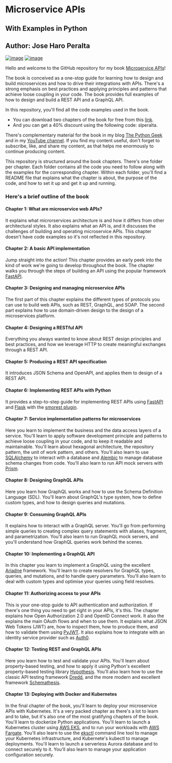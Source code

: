 # Microservice APIs
## With Examples in Python

## Author: Jose Haro Peralta

[![image](https://img.shields.io/badge/LinkedIn-0077B5?style=for-the-badge&logo=linkedin&logoColor=white)](https://www.linkedin.com/in/jose-haro-peralta/) [![image](	https://img.shields.io/badge/Twitter-1DA1F2?style=for-the-badge&logo=twitter&logoColor=white)](https://twitter.com/JoseHaroPeralta)

Hello and welcome to the GitHub repository for my book [Microservice APIs](https://www.manning.com/books/microservice-apis)!

The book is conceived as a one-stop guide for learning how to design and build microservices and how to 
drive their integrations with APIs. There's a strong emphasis on best practices and applying principles 
and patterns that achieve loose coupling in your code. The book provides full examples of how to design 
and build a REST API and a GraphQL API.

In this repository, you'll find all the code examples used in the book.

- You can download two chapters of the book for free from this [link](https://www.microapis.io/resources/microservice-apis-in-python).
- And you can get a 40% discount using the following code: slperalta.

There's complementary material for the book in my blog [The Python Geek](https://medium.com/python-geek)
and in my [YouTube channel](https://www.youtube.com/channel/UCtrp0AWmJJXb50zb12XxTlQ). If you find my
content useful, don't forget to subscribe, like, and share my content, as that helps me enormously to
continue producing content.

This repository is structured around the book chapters. There's one folder per chapter. Each folder 
contains all the code you need to follow along with the examples for the corresponding chapter. Within
each folder, you'll find a README file that explains what the chapter is about, the purpose of the code,
and how to set it up and get it up and running.

### Here's a brief outline of the book

#### Chapter 1: What are microservice web APIs?

It explains what microrservices architecture is and how it differs from other architectural styles. It 
also explains what an API is, and it discusses the challenges of building and operating microservice APIs.
This chapter doesn't have code examples so it's not reflected in this repository.

#### Chapter 2: A basic API implementation

Jump straight into the action! This chapter provides an early peek into the kind of work we're going to 
develop throughout the book. The chapter walks you through the steps of building an API using the popular 
framework [FastAPI](https://github.com/tiangolo/fastapi).

#### Chapter 3: Designing and managing microservice APIs

The first part of this chapter explains the different types of protocols you can use to build web APIs,
such as REST, GraphQL, and SOAP. The second part explains how to use domain-driven design to the design of
a microservices platform.

#### Chapter 4: Designing a RESTful API

Everything you always wanted to know about REST design principles and best practices, and how we leverage 
HTTP to create meaningful exchanges through a REST API.

#### Chapter 5: Producing a REST API specification

It introduces JSON Schema and OpenAPI, and applies them to design of a REST API.

#### Chapter 6: Implementing REST APIs with Python

It provides a step-to-step guide for implementing REST APIs using [FastAPI](https://github.com/tiangolo/fastapi)
and [Flask](https://github.com/pallets/flask) with the [smorest plugin](https://github.com/marshmallow-code/flask-smorest).

#### Chapter 7: Service implementation patterns for microservices

Here you learn to implement the business and the data access layers of a service. You'll learn to apply 
software development principle and patterns to achieve loose coupling in your code, and to keep it 
readable and maintainable. You'll learn about hexagonal architecture, the repository pattern, the 
unit of work pattern, and others. You'll also learn to use [SQLAlchemy](https://github.com/sqlalchemy/sqlalchemy) to interact with a database
and [Alembic](https://github.com/sqlalchemy/alembic) to manage database schema changes from code. You'll
also learn to run API mock servers with [Prism](https://github.com/stoplightio/prism).

#### Chapter 8: Designing GraphQL APIs

Here you learn how GraphQL works and how to use the Schema Definition Language (SDL). You'll learn about 
GraphQL's type system, how to define custom types, and how to design queries and mutations.

#### Chapter 9: Consuming GraphQL APIs

It explains how to interact with a GraphQL server. You'll go from performing simple queries to creating 
complex query statements with aliases, fragment, and parametrization. You'll also learn to run GraphQL 
mock servers, and you'll understand how GraphQL queries work behind the scenes.

#### Chapter 10: Implementing a GraphQL API

In this chapter you learn to implement a GraphQL using the excellent [Ariadne](https://github.com/mirumee/ariadne/) 
framework. You'll learn to create resolvers for GraphQL types, queries, and mutations, and to handle 
query parameters. You'll also learn to deal with custom types and optimise your queries using field resolves.

#### Chapter 11: Authorizing access to your APIs

This is your one-stop guide to API authentication and authorization. If there's one thing you need to get 
right in your APIs, it's this. The chapter explains how Open Authorization 2.0 and OpenID Connect work. It
also the explains the main OAuth flows and when to use them. It explains what JSON Web Tokens (JWT) are,
how to inspect them, how to produce them, and how to validate them using [PyJWT](https://github.com/jpadilla/pyjwt).
It also explains how to integrate with an identity service provider such as [Auth0](https://auth0.com/).

#### Chapter 12: Testing REST and GraphQL APIs

Here you learn how to test and validate your APIs. You'll learn about property-based testing, and how 
to apply it using Python's excellent property-based testing library [Hypothesis](https://github.com/HypothesisWorks/hypothesis). 
You'll also learn how to use the classic API testing framework [Dredd](https://github.com/apiaryio/dredd), 
and the more modern and excellent framework [Schemathesis](https://github.com/schemathesis/schemathesis).

#### Chapter 13: Deploying with Docker and Kubernetes

In the final chapter of the book, you'll learn to deploy your microservice APIs with Kubernetes. It's a very
packed chapter as there's a lot to learn and to take, but it's also one of the most gratifying chapters of 
the book. You'll learn to dockerize Python applications. You'll learn to launch a Kubernetes cluster using 
[AWS EKS](https://aws.amazon.com/eks/), and to run your workloads with [AWS Fargate](https://aws.amazon.com/fargate/).
You'll also learn to use the [eksctl](https://eksctl.io/) command line tool to manage your Kubernetes 
infrastructure, and Kubernete's kubectl to manage deployments. You'll learn to launch a serverless Aurora 
database and to connect securely to it. You'll also learn to manage your application configuration securely.
  